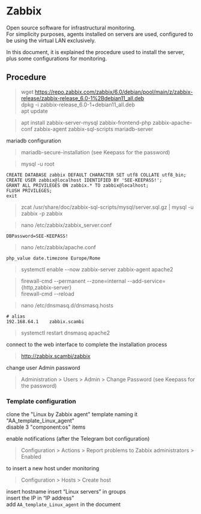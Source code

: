 # Zabbix

Open source software for infrastructural monitoring.  
For simplicity purposes, agents installed on servers are used, configured to be using the virtual LAN exclusively.

In this document, it is explained the procedure used to install the server, plus some configurations for monitoring.

## Procedure

>wget https://repo.zabbix.com/zabbix/6.0/debian/pool/main/z/zabbix-release/zabbix-release_6.0-1%2Bdebian11_all.deb  
>dpkg -i zabbix-release_6.0-1+debian11_all.deb  
>apt update

>apt install zabbix-server-mysql zabbix-frontend-php zabbix-apache-conf zabbix-agent zabbix-sql-scripts mariadb-server  

mariadb configuration  
>mariadb-secure-installation  (see Keepass for the password)

>mysql -u root

    CREATE DATABASE zabbix DEFAULT CHARACTER SET utf8 COLLATE utf8_bin;
    CREATE USER zabbix@localhost IDENTIFIED BY 'SEE-KEEPASS!';
    GRANT ALL PRIVILEGES ON zabbix.* TO zabbix@localhost;
    FLUSH PRIVILEGES;
    exit

>zcat  /usr/share/doc/zabbix-sql-scripts/mysql/server.sql.gz | mysql -u zabbix -p zabbix  

>nano /etc/zabbix/zabbix_server.conf  

    DBPassword=SEE-KEEPASS!

>nano /etc/zabbix/apache.conf  

    php_value date.timezone Europe/Rome

>systemctl enable --now zabbix-server zabbix-agent apache2

>firewall-cmd --permanent --zone=internal --add-service={http,zabbix-server}  
>firewall-cmd --reload

>nano /etc/dnsmasq.d/dnsmasq.hosts

    # alias
    192.168.64.1    zabbix.scambi  

>systemctl restart dnsmasq apache2

connect to the web interface to complete the installation process  
>http://zabbix.scambi/zabbix

change user Admin password  
>Administration > Users > Admin > Change Password (see Keepass for the password)

### Template configuration

clone the "Linux by Zabbix agent" template naming it "AA_template_Linux_agent"  
disable 3 "component:os" items

enable notifications (after the Telegram bot configuration)  
>Configuration > Actions > Report problems to Zabbix administrators	> Enabled

to insert a new host under monitoring

>Configuration > Hosts > Create host

insert hostname
insert “Linux servers” in groups  
insert the IP in “IP address”  
add `AA_template_Linux_agent` in the document
